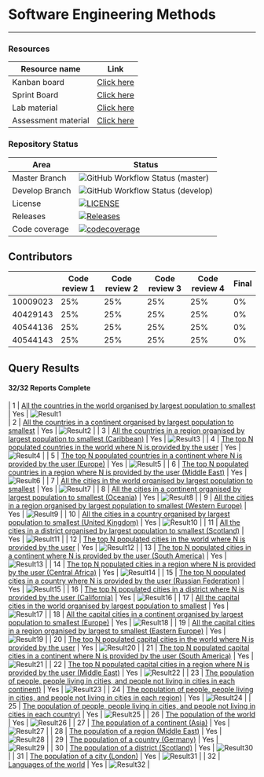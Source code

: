# Software Engineering Methods

---
### Resources
| Resource name      |                                                 Link                                                  |
|--------------------|:-----------------------------------------------------------------------------------------------------:|
| Kanban board       |   <a href="https://zube.io/napier-258/world-population-system/w/workspace-1/kanban">Click here</a>    |
| Sprint Board       | <a href="https://zube.io/napier-258/world-population-system/w/workspace-1/sprintboard">Click here</a> |
| Lab material       |            <a href="https://github.com/Kevin-Sim/SET08103/tree/master/labs">Click here</a>            |
| Assessment material |         <a href="https://github.com/Kevin-Sim/SET08103/tree/master/assessment">Click here</a>         | 


### Repository Status
| Area          | Status                                                                                                                                  |
|---------------|-----------------------------------------------------------------------------------------------------------------------------------------|
| Master Branch | ![GitHub Workflow Status (master)](https://img.shields.io/github/actions/workflow/status/tomgus1/sem/main.yml?branch=master)            |
| Develop Branch | ![GitHub Workflow Status (develop)](https://img.shields.io/github/actions/workflow/status/tomgus1/sem/main.yml?branch=develop)          |
| License       | [![LICENSE](https://img.shields.io/github/license/tomgus1/sem.svg?style=flat-square)](https://github.com/tomgus1/sem/blob/master/LICENSE) |
| Releases      | [![Releases](https://img.shields.io/github/release/tomgus1/sem/all.svg?style=flat-square)](https://github.com/tomgus1/sem/releases)     |
| Code coverage | [![codecoverage](https://codecov.io/gh/tomgus1/sem/branch/master/graph/badge.svg?token=3MBzwnUp4V)](https://app.codecov.io/github/tomgus1/sem) | 


## Contributors 

|                   | Code review 1 | Code review 2 | Code review 3 | Code review 4 | Final |
|-------------------|---------------|---------------|---------------|---------------|-------|
| 10009023 | 25%           | 25%           | 25%           | 25%           | 0%    |
| 40429143     | 25%           | 25%           | 25%           | 25%           | 0%    |
| 40544136         | 25%           | 25%           | 25%           | 25%           | 0%    |
| 40544143       | 25%           | 25%           | 25%           | 25%           | 0%    |

## Query Results
#### 32/32 Reports Complete

|  1  |               [All the countries in the world organised by largest population to smallest](https://github.com/tomgus1/sem/issues/15)               | Yes |  ![Result1](./screenshots/OUTPUT1.png)  
|  2  |          [All the countries in a continent organised by largest population to smallest](https://github.com/tomgus1/sem/issues/15)           | Yes |  ![Result2](./screenshots/OUTPUT2.png)  |
|  3  |         [All the countries in a region organised by largest population to smallest (Caribbean)](https://github.com/tomgus1/sem/issues/15)          | Yes |  ![Result3](./screenshots/OUTPUT3.png)  |
|  4  |               [The top N populated countries in the world where N is provided by the user](https://github.com/tomgus1/sem/issues/6)               | Yes |  ![Result4](./screenshots/OUTPUT4.png)  |
|  5  |         [The top N populated countries in a continent where N is provided by the user (Europe)](https://github.com/tomgus1/sem/issues/16)          | Yes |  ![Result5](./screenshots/OUTPUT5.png)  |
|  6  |        [The top N populated countries in a region where N is provided by the user (Middle East)](https://github.com/tomgus1/sem/issues/16)         | Yes |  ![Result6](./screenshots/OUTPUT6.png)  |
|  7  |                [All the cities in the world organised by largest population to smallest](https://github.com/tomgus1/sem/issues/17)                 | Yes |  ![Result7](./screenshots/OUTPUT7.png)  |
|  8  |          [All the cities in a continent organised by largest population to smallest (Oceania)](https://github.com/tomgus1/sem/issues/17)           | Yes |  ![Result8](./screenshots/OUTPUT8.png)  |
|  9  |        [All the cities in a region organised by largest population to smallest (Western Europe)](https://github.com/tomgus1/sem/issues/17)         | Yes |  ![Result9](./screenshots/OUTPUT9.png)  |
| 10  |       [All the cities in a country organised by largest population to smallest (United Kingdom)](https://github.com/tomgus1/sem/issues/17)        | Yes | ![Result10](./screenshots/OUTPUT10.png) |
| 11  |          [All the cities in a district organised by largest population to smallest (Scotland)](https://github.com/tomgus1/sem/issues/17)          | Yes | ![Result11](./screenshots/OUTPUT11.png) |
| 12  |                [The top N populated cities in the world where N is provided by the user](https://github.com/tomgus1/sem/issues/14)                | Yes | ![Result12](./screenshots/OUTPUT12.png) |
| 13  |       [The top N populated cities in a continent where N is provided by the user (South America)](https://github.com/tomgus1/sem/issues/14)       | Yes | ![Result13](./screenshots/OUTPUT13.png) |
| 14  |        [The top N populated cities in a region where N is provided by the user (Central Africa)](https://github.com/tomgus1/sem/issues/14)        | Yes | ![Result14](./screenshots/OUTPUT14.png) |
| 15  |     [The top N populated cities in a country where N is provided by the user (Russian Federation)](https://github.com/tomgus1/sem/issues/14)      | Yes | ![Result15](./screenshots/OUTPUT15.png) |
| 16  |         [The top N populated cities in a district where N is provided by the user (California)](https://github.com/tomgus1/sem/issues/14)         | Yes | ![Result16](./screenshots/OUTPUT16.png) |
| 17  |            [All the capital cities in the world organised by largest population to smallest](https://github.com/tomgus1/sem/issues/20)            | Yes | ![Result17](./screenshots/OUTPUT17.png) |
| 18  |      [All the capital cities in a continent organised by largest population to smallest (Europe)](https://github.com/tomgus1/sem/issues/20)       | Yes | ![Result18](./screenshots/OUTPUT18.png) |
| 19  |         [All the capital cities in a region organised by largest to smallest (Eastern Europe)](https://github.com/tomgus1/sem/issues/20)          | Yes | ![Result19](./screenshots/OUTPUT19.png) |
| 20  |            [The top N populated capital cities in the world where N is provided by the user](https://github.com/tomgus1/sem/issues/19)            | Yes | ![Result20](./screenshots/OUTPUT20.png) |
| 21  |   [The top N populated capital cities in a continent where N is provided by the user (South America)](https://github.com/tomgus1/sem/issues/19)   | Yes | ![Result21](./screenshots/OUTPUT21.png) |
| 22  |     [The top N populated capital cities in a region where N is provided by the user (Middle East)](https://github.com/tomgus1/sem/issues/19)      | Yes | ![Result22](./screenshots/OUTPUT22.png) |
| 23  | [The population of people, people living in cities, and people not living in cities in each continent)](https://github.com/tomgus1/sem/issues/56) | Yes | ![Result23](./screenshots/OUTPUT23.png) |
| 24  |  [The population of people, people living in cities, and people not living in cities in each region)](https://github.com/tomgus1/sem/issues/56)   | Yes | ![Result24](./screenshots/OUTPUT24.png) |
| 25  |  [The population of people, people living in cities, and people not living in cities in each country)](https://github.com/tomgus1/sem/issues/56)  | Yes | ![Result25](./screenshots/OUTPUT25.png) |
| 26  |                                      [The population of the world](https://github.com/tomgus1/sem/issues/57)                                      | Yes | ![Result26](./screenshots/OUTPUT26.png) |
| 27  |                                 [The population of a continent (Asia)](https://github.com/tomgus1/sem/issues/57)                                  | Yes | ![Result27](./screenshots/OUTPUT27.png) |
| 28  |                               [The population of a region (Middle East)](https://github.com/tomgus1/sem/issues/57)                                | Yes | ![Result28](./screenshots/OUTPUT28.png) |
| 29  |                                 [The population of a country (Germany)](https://github.com/tomgus1/sem/issues/57)                                 | Yes | ![Result29](./screenshots/OUTPUT29.png) |
| 30  |                                [The population of a district (Scotland)](https://github.com/tomgus1/sem/issues/57)                                | Yes | ![Result30](./screenshots/OUTPUT30.png) |
| 31  |                                   [The population of a city (London)](https://github.com/tomgus1/sem/issues/57)                                   | Yes | ![Result31](./screenshots/OUTPUT31.png) |
| 32  |                                        [Languages of the world](https://github.com/tomgus1/sem/issues/58)                                         | Yes | ![Result32](./screenshots/OUTPUT32.png) |
